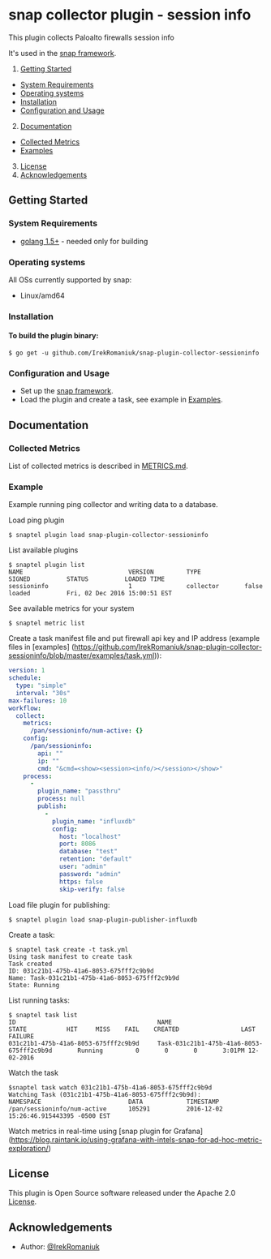 # snap collector plugin - session info
This plugin collects Paloalto firewalls session info  

It's used in the [snap framework](http://github.com:intelsdi-x/snap).

1. [Getting Started](#getting-started)
  * [System Requirements](#system-requirements)
  * [Operating systems](#operating-systems)
  * [Installation](#installation)
  * [Configuration and Usage](#configuration-and-usage)
2. [Documentation](#documentation)
  * [Collected Metrics](#collected-metrics)
  * [Examples](#examples)
3. [License](#license-and-authors)
4. [Acknowledgements](#acknowledgements)

## Getting Started
### System Requirements
* [golang 1.5+](https://golang.org/dl/)  - needed only for building

### Operating systems
All OSs currently supported by snap:
* Linux/amd64

### Installation
#### To build the plugin binary:
```
$ go get -u github.com/IrekRomaniuk/snap-plugin-collector-sessioninfo
```
### Configuration and Usage
* Set up the [snap framework](https://github.com/intelsdi-x/snap/blob/master/README.md#getting-started).
* Load the plugin and create a task, see example in [Examples](https://github.com/IrekRomaniuk/snap-plugin-collector-sessioninfo/tree/master/examples).

## Documentation

### Collected Metrics

List of collected metrics is described in [METRICS.md](https://github.com/IrekRomaniuk/snap-plugin-collector-sessioninfo/blob/master/METRICS.md).

### Example
Example running ping collector and writing data to a database.

Load ping plugin
```
$ snaptel plugin load snap-plugin-collector-sessioninfo
```
List available plugins
```
$ snaptel plugin list
NAME                             VERSION         TYPE            SIGNED          STATUS          LOADED TIME
sessioninfo                      1               collector       false           loaded          Fri, 02 Dec 2016 15:00:51 EST
```
See available metrics for your system
```
$ snaptel metric list
```

Create a task manifest file and put firewall api key and IP address  (example files in [examples] (https://github.com/IrekRomaniuk/snap-plugin-collector-sessioninfo/blob/master/examples/task.yml)):
```yaml
version: 1
schedule:
  type: "simple"
  interval: "30s"
max-failures: 10
workflow:
  collect:
    metrics:
      /pan/sessioninfo/num-active: {}
    config:
      /pan/sessioninfo:
        api: ""
        ip: ""
        cmd: "&cmd=<show><session><info/></session></show>"
    process:
      -
        plugin_name: "passthru"
        process: null
        publish:
          -
            plugin_name: "influxdb"
            config:
              host: "localhost"
              port: 8086
              database: "test"
              retention: "default"
              user: "admin"
              password: "admin"
              https: false
              skip-verify: false
```
Load file plugin for publishing:
```
$ snaptel plugin load snap-plugin-publisher-influxdb
```

Create a task:
```
$ snaptel task create -t task.yml
Using task manifest to create task
Task created
ID: 031c21b1-475b-41a6-8053-675fff2c9b9d
Name: Task-031c21b1-475b-41a6-8053-675fff2c9b9d
State: Running
```

List running tasks:
```
$ snaptel task list
ID                                       NAME                                            STATE           HIT     MISS    FAIL    CREATED                 LAST FAILURE
031c21b1-475b-41a6-8053-675fff2c9b9d     Task-031c21b1-475b-41a6-8053-675fff2c9b9d       Running         0       0       0       3:01PM 12-02-2016
```
Watch the task
```
$snaptel task watch 031c21b1-475b-41a6-8053-675fff2c9b9d
Watching Task (031c21b1-475b-41a6-8053-675fff2c9b9d):
NAMESPACE                        DATA            TIMESTAMP
/pan/sessioninfo/num-active      105291          2016-12-02 15:26:46.915443395 -0500 EST
```
Watch metrics in real-time using [snap plugin for Grafana] (https://blog.raintank.io/using-grafana-with-intels-snap-for-ad-hoc-metric-exploration/)

## License
This plugin is Open Source software released under the Apache 2.0 [License](LICENSE).

## Acknowledgements
* Author: [@IrekRomaniuk](https://github.com/IrekRomaniuk/)

